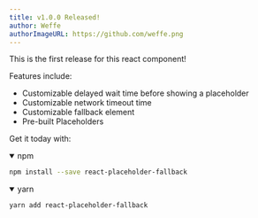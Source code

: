 ```yaml
---
title: v1.0.0 Released!
author: Weffe
authorImageURL: https://github.com/weffe.png
---
```


This is the first release for this react component!

Features include:

- Customizable delayed wait time before showing a placeholder
- Customizable network timeout time
- Customizable fallback element
- Pre-built Placeholders

Get it today with:

<details open>
<summary>npm</summary>

```bash
npm install --save react-placeholder-fallback
```
</details>

<details open>
<summary>yarn</summary>

```bash
yarn add react-placeholder-fallback
```
</details>
